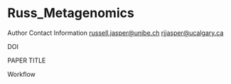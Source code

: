 # Russ_Metagenomics

Author Contact Information
russell.jasper@unibe.ch
rjjasper@ucalgary.ca


DOI

PAPER TITLE

Workflow

